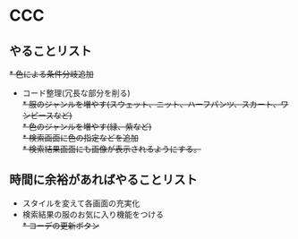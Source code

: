 # CCC

## やることリスト
~~* 色による条件分岐追加~~  
* コード整理(冗長な部分を削る)  
~~* 服のジャンルを増やす(スウェット、ニット、ハーフパンツ、スカート、ワンピースなど)~~  
~~* 色のジャンルを増やす(緑、紫など)~~  
~~* 検索画面に色の指定などを追加~~  
~~* 検索結果画面にも画像が表示されるようにする。~~  


## 時間に余裕があればやることリスト
* スタイルを変えて各画面の充実化
* 検索結果の服のお気に入り機能をつける  
~~* コーデの更新ボタン~~